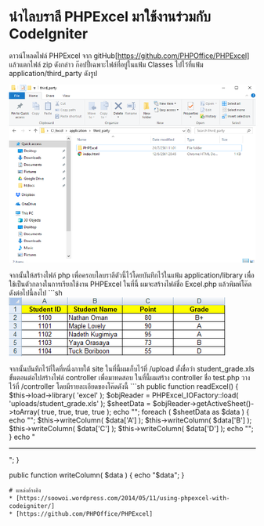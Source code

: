# นำไลบราลี PHPExcel มาใช้งานร่วมกับ CodeIgniter
ดาวน์โหลดไฟล์ PHPExcel จาก gitHub[https://github.com/PHPOffice/PHPExcel]  แล้วแตกไฟล์ zip ดังกล่าว ก๊อปปี้เฉพาะไฟล์ที่อยู่ในแฟ้ม Classes ไปไว้ที่แฟ้ม application/third_party  ดังรูป
<p>
  <img src="https://github.com/taveevut/CI_Excel/blob/master/screenshot/ex1.PNG">
</p>
จากนั้นให้สร้างไฟล์ php เพื่อครอบไลบราลีตัวนี้ไว้โดยบันทึกไว้ในแฟ้ม application/library เพื่อใช้เป็นตัวกลางในการเรียกใช้งาน PHPExcel ในที่นี้ ผมจะสร้างไฟล์ชื่อ Excel.php  แล้วพิมพ์โค๊ดดังต่อไปนี้ลงไป
```sh
<?php if ( ! defined('BASEPATH')) exit('No direct script access allowed');
  require_once APPPATH."/third_party/PHPExcel.php";
  class Excel extends PHPExcel{
    public function __construct(){
        parent::__construct();
    }
  }
```
เท่านี้เราก็สามารถใช้งาน PHPExcel ร่วมกับ CodeIgniter ได้แล้วครับ สำหรับวิธีใช้งานนั้นทำได้ง่าย ๆดังนี้ครับ
#ตัวอย่างการอ่านไฟล์ Excel
สร้างไฟล์ excel ที่จะใช้อ่าน ในที่นี้ผมสร้างไฟล์ excel ที่เก็บข้อมูลคะแนนและเกรดนักศึกษาดังต่อไนี้
<p>
  <img src="https://github.com/taveevut/CI_Excel/blob/master/screenshot/ex2.png">
</p>
จากนั้นบันทึกไว้ที่ใดที่หนึ่งภายใต้ site ในที่นี้ผมเก็บไว้ที่ /upload ตั้งชื่อว่า student_grade.xls
ขั้นตอนต่อไปสร้างไฟล์ controller เพื่อมาทดสอบ ในที่นี้ผมสร้าง controller ชื่อ test.php วางไว้ที่ /controller โดยมีรายละเอียดของโค๊ดดังนี้
```sh
public function readExcel()
{
    $this->load->library( 'excel' );
    $objReader = PHPExcel_IOFactory::load( 'uploads/student_grade.xls' );
    $sheetData = $objReader->getActiveSheet()->toArray( true, true, true, true );
    echo "<table border=1>";
    foreach ( $sheetData as $data ) {
        echo "<tr>";
        $this->writeColumn( $data['A'] );
        $this->writeColumn( $data['B'] );
        $this->writeColumn( $data['C'] );
        $this->writeColumn( $data['D'] );
        echo "</tr>";
    }
    echo "</table>";
}

public function writeColumn( $data )
{
    echo "<td>$data</td>";
}
```
# แหล่งอ้างอิง
* [https://soowoi.wordpress.com/2014/05/11/using-phpexcel-with-codeigniter/]
* [https://github.com/PHPOffice/PHPExcel]